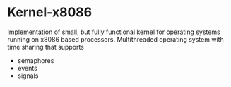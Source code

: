 # Kernel-x8086
Implementation of small, but fully functional kernel for operating systems running on x8086 based processors. 
Multithreaded operating system with time sharing that supports
  - semaphores
  - events
  - signals
